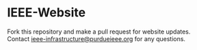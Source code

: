 # IEEE-Website  

Fork this repository and make a pull request for website updates.  
Contact ieee-infrastructure@purdueieee.org for any questions.
